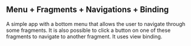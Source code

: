 ## Menu + Fragments + Navigations + Binding

A simple app with a bottom menu that allows the user to navigate through some fragments.
It is also possible to click a button on one of these fragments to navigate to another fragment.
It uses view binding.
